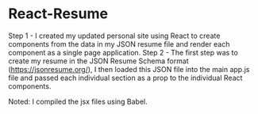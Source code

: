 # React-Resume

Step 1 - I created my updated personal site using React to create components from the data in my JSON resume file and render each component as a single page application. 
Step 2 - The first step was to create my resume in the JSON Resume Schema format (https://jsonresume.org/), I then loaded this JSON file into the main app.js file and passed each individual section as a prop to the individual React components. 

Noted: I compiled the jsx files using Babel.
